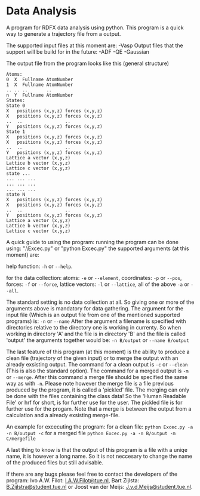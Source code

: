 Data Analysis
=============

A program for RDFX data analysis using python.
This program is a quick way to generate a trajectory file from a output.

The supported input files at this moment are:
-Vasp
Output files that the support will be build for in the future:
-ADF
-QE
-Gaussian

The output file from the program looks like this (general structure)
```
Atoms:
0  X  Fullname AtomNumber
1  X  Fullname AtomNumber
.. .. ..       ..
n  Y  Fullname AtomNumber
States:
State 0
X	positions (x,y,z) forces (x,y,z)
X	positions (x,y,z) forces (x,y,z)
..	..                ..
Y	positions (x,y,z) forces (x,y,z)
State 1
X	positions (x,y,z) forces (x,y,z)
X	positions (x,y,z) forces (x,y,z)
..	..                ..
Y	positions (x,y,z) forces (x,y,z)
Lattice a vector (x,y,z)
Lattice b vector (x,y,z)
Lattice c vector (x,y,z)
state ...
...	...	...
...	...	...
...	...	...
state N
X	positions (x,y,z) forces (x,y,z)
X	positions (x,y,z) forces (x,y,z)
..	..                ..
Y	positions (x,y,z) forces (x,y,z)
Lattice a vector (x,y,z)
Lattice b vector (x,y,z)
Lattice c vector (x,y,z)
```

A quick guide to using the program:
running the program can be done using: ".\Excec.py" or "python Excec.py"
the supported arguments (at this moment) are:

help function: `-h` or `--help`.

for the data collection:
atoms:			`-e` or `--element`,
coordinates:		`-p` or `--pos`,
forces:			`-f` or `--force`,
lattice vectors:	`-l` or `--lattice`,
all of the above	`-a` or `--all`.

The standard setting is no data collection at all.
So giving one or more of the arguments above is mandatory for data gathering.
The argument for the input file (Which is an output file from one of the mentioned supported programs) is:
	`-n` or `--name`
After the argument a filename is specified with directories relative to the directory one is working in currenty.
So when working in directory 'A' and the file is in directory 'B' and the file is called 'output' the arguments together would be:
	`-n B/output` or `--name B/output`

The last feature of this program (at this moment) is the ability to produce a clean file (trajectory of the given input) or to merge the output with an already exsisting output.
The command for a clean output is `-c` or `--clean` (This is also the standard option).
The command for a merged output is `-m` or `--merge`. After this command a merge file should be specified the same way as with `-n`.
Please note however the merge file is a file previous produced by the program, it is called a 'pickled' file.
The merging can only be done with the files containing the class data! So the 'Human Readable File' or hrf for short,
is for further use for the user. The pickled file is for further use for the progam. 
Note that a merge is between the output from a calculation and a already exsisting merge-file.

An example for excecuting the program:
for a clean file: `python Excec.py -a -n B/output -c`
for a merged file `python Excec.py -a -n B/output -m C/mergefile`

A last thing to know is that the output of this program is a file with a uniqe name, it is however a long name.
So it is not neccesary to change the name of the produced files but still advisable.

If there are any bugs please feel free to contact the developers of the program:
Ivo A.W. Filot: I.A.W.Filot@tue.nl, Bart Zijlsta: B.Zijlstra@student.tue.nl or Joost van der Meijs: J.v.d.Meijs@student.tue.nl.
